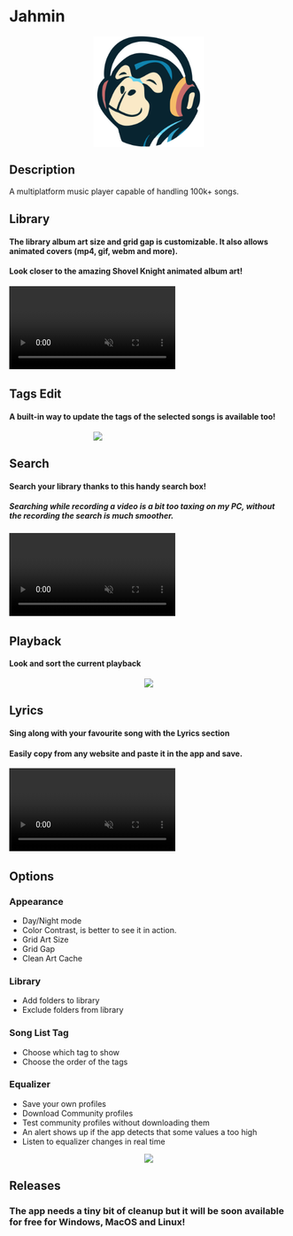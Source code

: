 <h1>Jahmin</h1>

<img-container style="display:flex;justify-content:center;">
<img src="https://raw.githubusercontent.com/PacoGim/PacoGim.github.io/main/public/img/jahmin_logo.svg" alt="Jahmin Logo" style="width:200px;"/>
</img-container>

## Description

A multiplatform music player capable of handling 100k+ songs.

## Library

#### The library album art size and grid gap is customizable. It also allows animated covers (mp4, gif, webm and more).

#### Look closer to the amazing Shovel Knight animated album art!

<video autoplay loop muted>
<source src="https://github.com/PacoGim/Jahmin/assets/34577195/fe3eb002-1248-4fcb-8104-0a4b1b39fbda" >
</video>

## Tags Edit
#### A built-in way to update the tags of the selected songs is available too!

<img-container style="display:flex;justify-content:center;">
<img src="https://github.com/PacoGim/Jahmin/assets/34577195/3a2e0f4c-5d72-4140-906e-798b66aa2d5f" style="width:200px"/>
</img-container>

## Search
#### Search your library thanks to this handy search box!
##### Searching while recording a video is a bit too taxing on my PC, without the recording the search is much smoother.

<video autoplay loop muted>
<source src="https://github.com/PacoGim/Jahmin/assets/34577195/208e1b99-7d62-411a-b1be-46a70dc07940" >
</video>

## Playback
#### Look and sort the current playback

<img-container style="display:flex;justify-content:center;">
<img src="https://github.com/PacoGim/Jahmin/assets/34577195/08b9265c-34ac-4207-a3b0-a9831945296e"/>
</img-container>

## Lyrics
#### Sing along with your favourite song with the Lyrics section
#### Easily copy from any website and paste it in the app and save.

<video autoplay loop muted>
<source src="https://github.com/PacoGim/Jahmin/assets/34577195/0fa058d8-bdf3-4fe7-b810-683662337da9" >
</video>

## Options
### Appearance
- Day/Night mode
- Color Contrast, is better to see it in action.
- Grid Art Size
- Grid Gap
- Clean Art Cache
### Library
- Add folders to library
- Exclude folders from library
### Song List Tag
- Choose which tag to show
- Choose the order of the tags
### Equalizer
- Save your own profiles
- Download Community profiles
- Test community profiles without downloading them
- An alert shows up if the app detects that some values a too high
- Listen to equalizer changes in real time

<img-container style="display:flex;justify-content:center;">
<img src="https://github.com/PacoGim/Jahmin/assets/34577195/da04cd62-e363-423d-9a6c-8c972c57370b"/>
</img-container>

## Releases

### The app needs a tiny bit of cleanup but it will be soon available for free for Windows, MacOS and Linux!